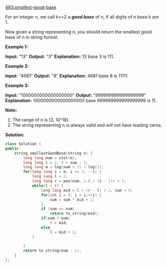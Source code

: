 [483.smallest-good-base](https://leetcode.com/problems/smallest-good-base/)  

For an integer n, we call k>=2 a _**good base**_ of n, if all digits of n base k are 1.

Now given a string representing n, you should return the smallest good base of n in string format.

**Example 1:**

**Input:** "13"
**Output:** "3"
**Explanation:** 13 base 3 is 111.

**Example 2:**

**Input:** "4681"
**Output:** "8"
**Explanation:** 4681 base 8 is 11111.

**Example 3:**

**Input:** "1000000000000000000"
**Output:** "999999999999999999"
**Explanation:** 1000000000000000000 base 999999999999999999 is 11.

**Note:**

1.  The range of n is \[3, 10^18\].
2.  The string representing n is always valid and will not have leading zeros.  



**Solution:**  

```cpp
class Solution {
public:
    string smallestGoodBase(string n) {
        long long num = stol(n);
        long long l = 2, r = num - 1;
        long long m = log(num + 1) / log(2);
        for(long long i = m; i >= 2; --i) {
            long long l = 2;
            long long r = pow(num, 1.0 / (i - 1)) + 1;
            while(l < r) {
                long long mid = l + (r - l) / 2, sum = 0;
                for(int j = 0; j < i;++j) {
                    sum = sum * mid + 1;
                }
                if (sum == num)
                    return to_string(mid);
                if(sum > num)
                    r = mid;
                else
                    l = mid + 1;
            }
            
        }
        return to_string(num - 1);
    }
};
```
      